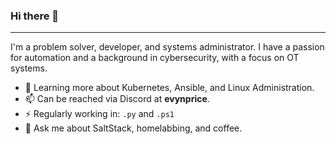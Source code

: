 ### Hi there 👋
---

I'm a problem solver, developer, and systems administrator. I have a passion for automation and a background in cybersecurity, with a focus on OT systems. 

* 🌱 Learning more about Kubernetes, Ansible, and Linux Administration.
* 📫 Can be reached via Discord at **evynprice**.
* ⚡ Regularly working in: `.py` and `.ps1`
* 💬 Ask me about SaltStack, homelabbing, and coffee.
